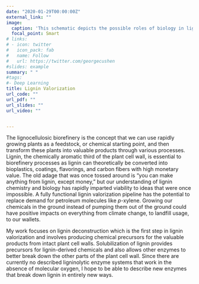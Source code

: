 ```yaml
---
date: "2020-01-29T00:00:00Z"
external_link: ""
image:
  caption: 'This schematic depicts the possible roles of biology in lignin valorization. Enzymes from biology can help with the two primary steps of lignin valorization depolymerization and conversion. Figure from Beckham et al., 2016 - Current Opinion in Biotechnology.' 
  focal_point: Smart
# links:
# - icon: twitter
#   icon_pack: fab
#   name: Follow
#   url: https://twitter.com/georgecushen
#slides: example
summary: " "
#tags:
#- Deep Learning
title: Lignin Valorization
url_code: ""
url_pdf: ""
url_slides: ""
url_video: ""


---
```


The lignocellulosic biorefinery is the concept that we can use rapidly growing plants as a feedstock, or chemical starting point, and then transform these plants into valuable products through various processes. Lignin, the chemically aromatic third of the plant cell wall, is essential to biorefinery processes as lignin can theoretically be converted into bioplastics, coatings, flavorings, and carbon fibers with high monetary value. The old adage that was once tossed around is “you can make anything from lignin, except money,” but our understanding of lignin chemistry and biology has rapidly imparted viability to ideas that were once impossible. A fully functional lignin valorization pipeline has the potential to replace demand for petroleum molecules like *p*-xylene. Growing our chemicals in the ground instead of pumping them out of the ground could have positive impacts on everything from climate change, to landfill usage, to our wallets. 

My work focuses on lignin deconstruction which is the first step in lignin valorization and involves producing chemical precursors for the valuable products from intact plant cell walls. Solubilization of lignin provides precursors for lignin-derived chemicals and also allows other enzymes to better break down the other parts of the plant cell wall. Since there are currently no described ligninolytic enzyme systems that work in the absence of molecular oxygen, I hope to be able to describe new enzymes that break down lignin in entirely new ways. 
